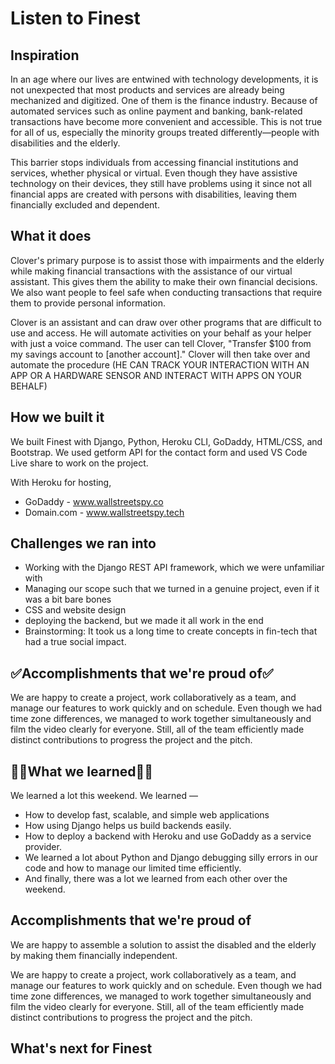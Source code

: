 # Listen to Finest

## Inspiration
In an age where our lives are entwined with technology developments, it is not unexpected that most products and services are already being mechanized and digitized. One of them is the finance industry. Because of automated services such as online payment and banking, bank-related transactions have become more convenient and accessible. This is not true for all of us, especially the minority groups treated differently—people with disabilities and the elderly. 

 This barrier stops individuals from accessing financial institutions and services, whether physical or virtual. Even though they have assistive technology on their devices, they still have problems using it since not all financial apps are created with persons with disabilities, leaving them financially excluded and dependent.

## What it does
Clover's primary purpose is to assist those with impairments and the elderly while making financial transactions with the assistance of our virtual assistant. This gives them the ability to make their own financial decisions. We also want people to feel safe when conducting transactions that require them to provide personal information.

Clover is an assistant and can draw over other programs that are difficult to use and access. He will automate activities on your behalf as your helper with just a voice command. The user can tell Clover, "Transfer $100 from my savings account to [another account]." Clover will then take over and automate the procedure (HE CAN TRACK YOUR INTERACTION WITH AN APP OR A HARDWARE SENSOR AND INTERACT WITH APPS ON YOUR BEHALF)

## How we built it

We built Finest with Django, Python, Heroku CLI, GoDaddy, HTML/CSS, and Bootstrap. We used getform API for the contact form and used VS Code Live share to work on the project.

With Heroku for hosting,

- GoDaddy - www.wallstreetspy.co
- Domain.com - www.wallstreetspy.tech

## Challenges we ran into

- Working with the Django REST API framework, which we were unfamiliar with 
- Managing our scope such that we turned in a genuine project, even if it was a bit bare bones
- CSS and website design
- deploying the backend, but we made it all work in the end
- Brainstorming: It took us a long time to create concepts in fin-tech that had a true social impact.
## ✅Accomplishments that we're proud of✅
We are happy to create a project, work collaboratively as a team, and manage our features to work quickly and on schedule.
Even though we had time zone differences, we managed to work together simultaneously and film the video clearly for everyone. Still, all of the team efficiently made distinct contributions to progress the project and the pitch.

## 🙋‍♂️What we learned🙋‍♂️
We learned a lot this weekend. We learned —

- How to develop fast, scalable, and simple web applications
- How using Django helps us build backends easily.
- How to deploy a backend with Heroku and use GoDaddy as a service provider.
- We learned a lot about Python and Django debugging silly errors in our code and how to manage our limited time efficiently.
- And finally, there was a lot we learned from each other over the weekend.



## Accomplishments that we're proud of
We are happy to assemble a solution to assist the disabled and the elderly by making them financially independent. 

We are happy to create a project, work collaboratively as a team, and manage our features to work quickly and on schedule. Even though we had time zone differences, we managed to work together simultaneously and film the video clearly for everyone. Still, all of the team efficiently made distinct contributions to progress the project and the pitch.

## What's next for Finest
